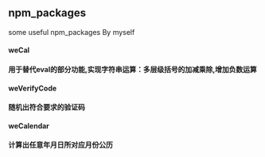 ## npm_packages
some useful npm_packages By myself

#### weCal
#### 用于替代eval的部分功能,实现字符串运算：多层级括号的加减乘除,增加负数运算

#### weVerifyCode
#### 随机出符合要求的验证码

#### weCalendar
#### 计算出任意年月日所对应月份公历